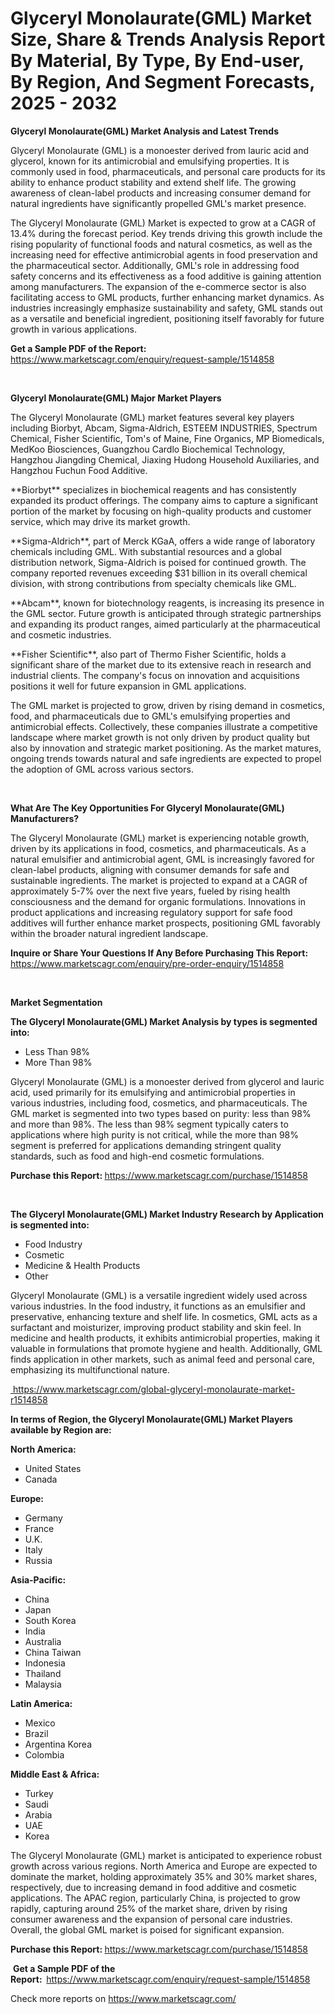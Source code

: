 <p><h1>Glyceryl Monolaurate(GML) Market Size, Share & Trends Analysis Report By Material, By Type, By End-user, By Region, And Segment Forecasts, 2025 - 2032</h1></p><p><strong>Glyceryl Monolaurate(GML) Market Analysis and Latest Trends</strong></p>
<p><p>Glyceryl Monolaurate (GML) is a monoester derived from lauric acid and glycerol, known for its antimicrobial and emulsifying properties. It is commonly used in food, pharmaceuticals, and personal care products for its ability to enhance product stability and extend shelf life. The growing awareness of clean-label products and increasing consumer demand for natural ingredients have significantly propelled GML's market presence.</p><p>The Glyceryl Monolaurate (GML) Market is expected to grow at a CAGR of 13.4% during the forecast period. Key trends driving this growth include the rising popularity of functional foods and natural cosmetics, as well as the increasing need for effective antimicrobial agents in food preservation and the pharmaceutical sector. Additionally, GML's role in addressing food safety concerns and its effectiveness as a food additive is gaining attention among manufacturers. The expansion of the e-commerce sector is also facilitating access to GML products, further enhancing market dynamics. As industries increasingly emphasize sustainability and safety, GML stands out as a versatile and beneficial ingredient, positioning itself favorably for future growth in various applications.</p></p>
<p><strong>Get a Sample PDF of the Report:&nbsp;</strong> <a href="https://www.marketscagr.com/enquiry/request-sample/1514858?utm_campaign=2235&utm_medium=2&utm_source=Github&utm_content=ia&utm_term=05022025&utm_id=glyceryl-monolaurategml">https://www.marketscagr.com/enquiry/request-sample/1514858</a></p>
<p>&nbsp;</p>
<p><strong>Glyceryl Monolaurate(GML) Major Market Players</strong></p>
<p><p>The Glyceryl Monolaurate (GML) market features several key players including Biorbyt, Abcam, Sigma-Aldrich, ESTEEM INDUSTRIES, Spectrum Chemical, Fisher Scientific, Tom's of Maine, Fine Organics, MP Biomedicals, MedKoo Biosciences, Guangzhou Cardlo Biochemical Technology, Hangzhou Jiangding Chemical, Jiaxing Hudong Household Auxiliaries, and Hangzhou Fuchun Food Additive. </p><p>**Biorbyt** specializes in biochemical reagents and has consistently expanded its product offerings. The company aims to capture a significant portion of the market by focusing on high-quality products and customer service, which may drive its market growth.</p><p>**Sigma-Aldrich**, part of Merck KGaA, offers a wide range of laboratory chemicals including GML. With substantial resources and a global distribution network, Sigma-Aldrich is poised for continued growth. The company reported revenues exceeding $31 billion in its overall chemical division, with strong contributions from specialty chemicals like GML.</p><p>**Abcam**, known for biotechnology reagents, is increasing its presence in the GML sector. Future growth is anticipated through strategic partnerships and expanding its product ranges, aimed particularly at the pharmaceutical and cosmetic industries.</p><p>**Fisher Scientific**, also part of Thermo Fisher Scientific, holds a significant share of the market due to its extensive reach in research and industrial clients. The company's focus on innovation and acquisitions positions it well for future expansion in GML applications.</p><p>The GML market is projected to grow, driven by rising demand in cosmetics, food, and pharmaceuticals due to GML's emulsifying properties and antimicrobial effects. Collectively, these companies illustrate a competitive landscape where market growth is not only driven by product quality but also by innovation and strategic market positioning. As the market matures, ongoing trends towards natural and safe ingredients are expected to propel the adoption of GML across various sectors.</p></p>
<p>&nbsp;</p>
<p><strong>What Are The Key Opportunities For Glyceryl Monolaurate(GML) Manufacturers?</strong></p>
<p><p>The Glyceryl Monolaurate (GML) market is experiencing notable growth, driven by its applications in food, cosmetics, and pharmaceuticals. As a natural emulsifier and antimicrobial agent, GML is increasingly favored for clean-label products, aligning with consumer demands for safe and sustainable ingredients. The market is projected to expand at a CAGR of approximately 5-7% over the next five years, fueled by rising health consciousness and the demand for organic formulations. Innovations in product applications and increasing regulatory support for safe food additives will further enhance market prospects, positioning GML favorably within the broader natural ingredient landscape.</p></p>
<p><strong>Inquire or Share Your Questions If Any Before Purchasing This Report:</strong> <a href="https://www.marketscagr.com/enquiry/pre-order-enquiry/1514858?utm_campaign=2235&utm_medium=2&utm_source=Github&utm_content=ia&utm_term=05022025&utm_id=glyceryl-monolaurategml">https://www.marketscagr.com/enquiry/pre-order-enquiry/1514858</a></p>
<p>&nbsp;</p>
<p><strong>Market Segmentation</strong></p>
<p><strong>The Glyceryl Monolaurate(GML) Market Analysis by types is segmented into:</strong></p>
<p><ul><li>Less Than 98%</li><li>More Than 98%</li></ul></p>
<p><p>Glyceryl Monolaurate (GML) is a monoester derived from glycerol and lauric acid, used primarily for its emulsifying and antimicrobial properties in various industries, including food, cosmetics, and pharmaceuticals. The GML market is segmented into two types based on purity: less than 98% and more than 98%. The less than 98% segment typically caters to applications where high purity is not critical, while the more than 98% segment is preferred for applications demanding stringent quality standards, such as food and high-end cosmetic formulations.</p></p>
<p><strong>Purchase this Report:&nbsp;</strong><a href="https://www.marketscagr.com/purchase/1514858?utm_campaign=2235&utm_medium=2&utm_source=Github&utm_content=ia&utm_term=05022025&utm_id=glyceryl-monolaurategml">https://www.marketscagr.com/purchase/1514858</a></p>
<p>&nbsp;</p>
<p><strong>The Glyceryl Monolaurate(GML) Market Industry Research by Application is segmented into:</strong></p>
<p><ul><li>Food Industry</li><li>Cosmetic</li><li>Medicine & Health Products</li><li>Other</li></ul></p>
<p><p>Glyceryl Monolaurate (GML) is a versatile ingredient widely used across various industries. In the food industry, it functions as an emulsifier and preservative, enhancing texture and shelf life. In cosmetics, GML acts as a surfactant and moisturizer, improving product stability and skin feel. In medicine and health products, it exhibits antimicrobial properties, making it valuable in formulations that promote hygiene and health. Additionally, GML finds application in other markets, such as animal feed and personal care, emphasizing its multifunctional nature.</p></p>
<p><a href="https://www.marketscagr.com/global-glyceryl-monolaurate-market-r1514858?utm_campaign=2235&utm_medium=2&utm_source=Github&utm_content=ia&utm_term=05022025&utm_id=glyceryl-monolaurategml">&nbsp;https://www.marketscagr.com/global-glyceryl-monolaurate-market-r1514858</a></p>
<p><strong>In terms of Region, the Glyceryl Monolaurate(GML) Market Players available by Region are:</strong></p>
<p>
    <p> <strong> North America: </strong>
        <ul>
            <li>United States</li>
            <li>Canada</li>
        </ul>
        </p> 
    <p> <strong> Europe: </strong>
        <ul>
            <li>Germany</li>
            <li>France</li>
            <li>U.K.</li>
            <li>Italy</li>
            <li>Russia</li>
        </ul>
        </p> 
    <p> <strong> Asia-Pacific: </strong>
        <ul>
            <li>China</li>
            <li>Japan</li>
            <li>South Korea</li>
            <li>India</li>
            <li>Australia</li>
            <li>China Taiwan</li>
            <li>Indonesia</li>
            <li>Thailand</li>
            <li>Malaysia</li>
        </ul>
        </p> 
    <p> <strong> Latin America: </strong>
        <ul>
            <li>Mexico</li>
            <li>Brazil</li>
            <li>Argentina Korea</li>
            <li>Colombia</li>
        </ul>
        </p> 
    <p> <strong> Middle East & Africa: </strong>
        <ul>
            <li>Turkey</li>
            <li>Saudi</li>
            <li>Arabia</li>
            <li>UAE</li>
            <li>Korea</li>
        </ul>
    </p>
    </p>
<p><p>The Glyceryl Monolaurate (GML) market is anticipated to experience robust growth across various regions. North America and Europe are expected to dominate the market, holding approximately 35% and 30% market shares, respectively, due to increasing demand in food additive and cosmetic applications. The APAC region, particularly China, is projected to grow rapidly, capturing around 25% of the market share, driven by rising consumer awareness and the expansion of personal care industries. Overall, the global GML market is poised for significant expansion.</p></p>
<p><strong>Purchase this Report: </strong><a href="https://www.marketscagr.com/purchase/1514858?utm_campaign=2235&utm_medium=2&utm_source=Github&utm_content=ia&utm_term=05022025&utm_id=glyceryl-monolaurategml">https://www.marketscagr.com/purchase/1514858</a></p>
<p>&nbsp;<strong>Get a Sample PDF of the Report:&nbsp;&nbsp;</strong><a href="https://www.marketscagr.com/enquiry/request-sample/1514858?utm_campaign=2235&utm_medium=2&utm_source=Github&utm_content=ia&utm_term=05022025&utm_id=glyceryl-monolaurategml">https://www.marketscagr.com/enquiry/request-sample/1514858</a></p>
<p><strong></strong></p>
<p>Check more reports on <a href="https://www.marketscagr.com/?utm_campaign=2235&utm_medium=2&utm_source=Github&utm_content=ia&utm_term=05022025&utm_id=glyceryl-monolaurategml">https://www.marketscagr.com/</a></p>